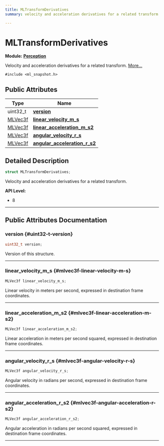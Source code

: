 ```yaml
---
title: MLTransformDerivatives
summary: velocity and acceleration derivatives for a related transform. 

---
```


# MLTransformDerivatives

**Module:** **[Perception](/api-ref/api/Modules/group___perception/group___perception.md)**



Velocity and acceleration derivatives for a related transform.  [More...](#detailed-description)


`#include <ml_snapshot.h>`

## Public Attributes

| Type           | Name           |
| -------------- | -------------- |
| uint32_t | **[version](/api-ref/api/Modules/group___perception/struct_m_l_transform_derivatives.md#uint32-t-version)**  |
| [MLVec3f](/api-ref/api/Modules/group___common/struct_m_l_vec3f.md) | **[linear_velocity_m_s](/api-ref/api/Modules/group___perception/struct_m_l_transform_derivatives.md#mlvec3f-linear-velocity-m-s)**  |
| [MLVec3f](/api-ref/api/Modules/group___common/struct_m_l_vec3f.md) | **[linear_acceleration_m_s2](/api-ref/api/Modules/group___perception/struct_m_l_transform_derivatives.md#mlvec3f-linear-acceleration-m-s2)**  |
| [MLVec3f](/api-ref/api/Modules/group___common/struct_m_l_vec3f.md) | **[angular_velocity_r_s](/api-ref/api/Modules/group___perception/struct_m_l_transform_derivatives.md#mlvec3f-angular-velocity-r-s)**  |
| [MLVec3f](/api-ref/api/Modules/group___common/struct_m_l_vec3f.md) | **[angular_acceleration_r_s2](/api-ref/api/Modules/group___perception/struct_m_l_transform_derivatives.md#mlvec3f-angular-acceleration-r-s2)**  |

## Detailed Description

```cpp
struct MLTransformDerivatives;
```

Velocity and acceleration derivatives for a related transform. 




**API Level:**
  * 8




-----------
## Public Attributes Documentation

### version {#uint32-t-version}

```cpp
uint32_t version;
```


Version of this structure. 





-----------

### linear_velocity_m_s {#mlvec3f-linear-velocity-m-s}

```cpp
MLVec3f linear_velocity_m_s;
```


Linear velocity in meters per second, expressed in destination frame coordinates. 





-----------

### linear_acceleration_m_s2 {#mlvec3f-linear-acceleration-m-s2}

```cpp
MLVec3f linear_acceleration_m_s2;
```


Linear acceleration in meters per second squared, expressed in destination frame coordinates. 





-----------

### angular_velocity_r_s {#mlvec3f-angular-velocity-r-s}

```cpp
MLVec3f angular_velocity_r_s;
```


Angular velocity in radians per second, expressed in destination frame coordinates. 





-----------

### angular_acceleration_r_s2 {#mlvec3f-angular-acceleration-r-s2}

```cpp
MLVec3f angular_acceleration_r_s2;
```


Angular acceleration in radians per second squared, expressed in destination frame coordinates. 





-----------

